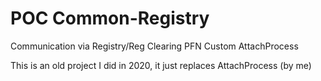 # POC Common-Registry

Communication via Registry/Reg
Clearing PFN
Custom AttachProcess


This is an old project I did in 2020, it just replaces AttachProcess (by me)
